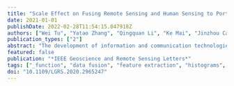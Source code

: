 ```yaml
---
title: "Scale Effect on Fusing Remote Sensing and Human Sensing to Portray Urban Functions"
date: 2021-01-01
publishDate: 2022-02-28T11:54:15.047918Z
authors: ["Wei Tu", "Yatao Zhang", "Qingquan Li", "Ke Mai", "Jinzhou Cao"]
publication_types: ["2"]
abstract: "The development of information and communication technologies has produced massive human sensing data sets, such as point of interest, mobile phone data, and social media data sets. These data sets provide alternative human perceptions of urban spaces; therefore, they have become effective supplements for remote sensing tasks. This letter presents an exploratory framework to examine the scale effect of fusing remote sensing and human sensing. The physical and social semantics are extracted from raw remote sensing images and human sensing data, respectively. A dynamic weighting strategy is developed to explore the fusion of remote sensing and human sensing. Taking urban function inference as an example, the scale effect is evaluated by weighting remote sensing and human sensing. The experiment demonstrates that fusing remote sensing and human sensing enables us to recognize multiple types of urban functions. Meanwhile, the results are significantly affected by the scale."
featured: false
publication: "*IEEE Geoscience and Remote Sensing Letters*"
tags: ["_function", "data fusion", "feature extraction", "histograms", "human sensing", "image segmentation", "remote sensing", "scale", "semantics", "sensors", "urban functions", "urban functions.", "visualization"]
doi: "10.1109/LGRS.2020.2965247"
---
```


